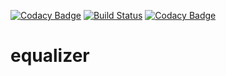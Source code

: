 [![Codacy Badge](https://api.codacy.com/project/badge/Grade/6e4827b909274d13a109be0d47dcf4d8)](https://www.codacy.com/app/Double-O-Seven/equalizer?utm_source=github.com&amp;utm_medium=referral&amp;utm_content=Double-O-Seven/equalizer&amp;utm_campaign=Badge_Grade)
[![Build Status](https://travis-ci.org/Double-O-Seven/kamp.svg?branch=master)](https://travis-ci.org/Double-O-Seven/kamp)
[![Codacy Badge](https://api.codacy.com/project/badge/Coverage/6e4827b909274d13a109be0d47dcf4d8)](https://www.codacy.com/app/Double-O-Seven/equalizer?utm_source=github.com&utm_medium=referral&utm_content=Double-O-Seven/equalizer&utm_campaign=Badge_Coverage)

# equalizer